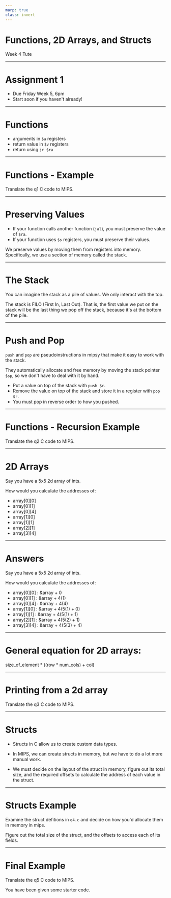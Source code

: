 ```yaml
---
marp: true
class: invert
---
```


# Functions, 2D Arrays, and Structs
Week 4 Tute

---

# Assignment 1
 - Due Friday Week 5, 6pm
 - Start soon if you haven't already!

---

# Functions

- arguments in `$a` registers
- return value in `$v` registers
- return using `jr $ra`

---

# Functions - Example

Translate the q1 C code to MIPS.

---
# Preserving Values

- If your function calls another function (`jal`), you must preserve the value of `$ra`.
- If your function uses `$s` registers, you must preserve their values.

We preserve values by moving them from registers into memory. Specifically, we use a section of memory called the stack.

---

# The Stack

You can imagine the stack as a pile of values. We only interact with the top.

The stack is FILO (First In, Last Out). That is, the first value we put on the stack will be the last thing we pop off the stack, because it's at the bottom of the pile.

---

# Push and Pop

`push` and `pop` are pseudoinstructions in mipsy that make it easy to work with the stack.

They automatically allocate and free memory by moving the stack pointer `$sp`, so we don't have to deal with it by hand.

- Put a value on top of the stack with `push $r`.
- Remove the value on top of the stack and store it in a register with `pop $r`.
- You must pop in reverse order to how you pushed.

---

# Functions - Recursion Example
Translate the q2 C code to MIPS.

---

# 2D Arrays

Say you have a 5x5 2d array of ints.

How would you calculate the addresses of:
 - array[0][0]
 - array[0][1]
 - array[0][4]
 - array[1][0]
 - array[1][1]
 - array[2][1]
 - array[3][4]

---

# Answers

Say you have a 5x5 2d array of ints.

How would you calculate the addresses of:
 - array[0][0] : &array + 0
 - array[0][1] : &array + 4(1)
 - array[0][4] : &array + 4(4)
 - array[1][0] : &array + 4(5(1) + 0)
 - array[1][1] : &array + 4(5(1) + 1)
 - array[2][1] : &array + 4(5(2) + 1)
 - array[3][4] : &array + 4(5(3) + 4)

---

# General equation for 2D arrays:

size_of_element * ((row * num_cols) + col)

---

# Printing from a 2d array

Translate the q3 C code to MIPS.

---

# Structs

- Structs in C allow us to create custom data types.

- In MIPS, we can create structs in memory, but we have to do a lot more manual work.

- We must decide on the layout of the struct in memory, figure out its total size, and the required offsets to calculate the address of each value in the struct.

---

# Structs Example

Examine the struct defitions in `q4.c` and decide on how you'd allocate them in memory in mips.

Figure out the total size of the struct, and the offsets to access each of its fields.

---

# Final Example

Translate the q5 C code to MIPS.

You have been given some starter code.

```